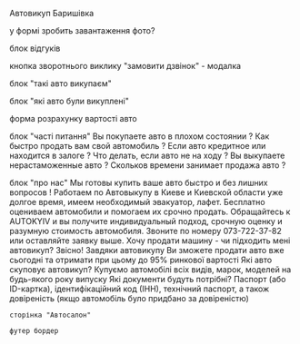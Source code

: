 Автовикуп Баришівка

у формі зробить завантаження фото?

<!-- в блоці feature вирівнять картинки
        Як проходить процедура викупу авто?
        ? Ви залишаєте заявку на викуп через просту форму на сайті, або ж телефонуйте на будь-який з номерів. Експерт-оцінювач під час телефонної розмови поставить пару запитань щодо автомобіля.

        ⚖️ Експерт запитає у Вас марку, модель, рік випуску авто, а також попросить Вас надіслати фотографії транспортного засобу. Після чого буде озвучена попередня ціна. Таким чином буде здійснена онлайн-оцінка авто. Якщо ціна влаштує, Вам буде призначена зустріч в зручному для Вас місці протягом години.

        ? При зустрічі буде проведено детальний огляд машини і озвучена остаточна ціна. Якщо під час телефонної розмови Ви не приховали значних мінусів автомобіля – то остаточна ціна буде дуже близька до попередньо озвученої.

        ? Далі – оформлення угоди у нотаріуса, потім необхідні процедури в сервісній центрі МВС і передача грошей. Таким чином протягом кількох годин Ви зможете продати автомобіль в Києві і отримати за нього гідні гроші. -->

<!-- значки вайбер телеграм -->

блок відгуків

кнопка зворотнього виклику "замовити дзвінок" - модалка

блок "такі авто викупаєм"

блок "які авто були викуплені"

форма розрахунку вартості авто

блок "часті питання"
    Вы покупаете авто в плохом состоянии ?
    Как быстро продать вам свой автомобиль ?
    Если авто кредитное или находится в залоге ?
    Что делать, если авто не на ходу ?
    Вы выкупаете нерастаможенные авто ?
    Скольков времени занимает продажа авто ?

блок "про нас"
    Мы готовы купить ваше авто быстро и без лишних вопросов !
    Работаем по Автовыкупу в Киеве и Киевской области уже долгое время, имеем необходимый эвакуатор, лафет. Бесплатно оцениваем автомобили и помогаем их срочно продать.
    Обращайтесь к AUTOKYIV и вы получите индивидуальный подход, срочную оценку и разумную стоимость автомобиля.
    Звоните по номеру  073-722-37-82
    или оставляйте заявку выше.
    Хочу продати машину - чи підходить мені автовикуп?
        Звісно! Завдяки автовикупу Ви зможете продати авто вже сьогодні та отримати при цьому до 95% ринкової вартості
    Які авто скуповує автовикуп?
        Купуємо автомобілі всіх видів, марок, моделей на будь-якого року випуску
    Які документи будуть потрібні?
        Паспорт (або ID-картка), ідентифікаційний код (ІНН), технічний паспорт, а також довіреність (якщо автомобіль було придбано за довіреністю)

    сторінка "Автосалон"

    футер бордер